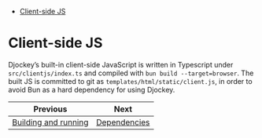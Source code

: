 <!--
  DO NOT EDIT THIS FILE DIRECTLY!
  It is generated by djockey.
-->
- [Client-side JS](../contributing/client_side_js.md#Client-side-JS)

<div id="Client-side-JS" class="section" id="Client-side-JS">

# Client-side JS

Djockey’s built-in client-side JavaScript is written in Typescript under
`src/clientjs/index.ts` and compiled with `bun build --target=browser`.
The built JS is committed to git as `templates/html/static/client.js`,
in order to avoid <span id="indexterm-0" indexterm="Bun"
id="indexterm-0">Bun</span> as a hard dependency for using Djockey.

</div>


| Previous | Next |
| - | - |
| [Building and running](../contributing/building_and_running.md) | [Dependencies](../contributing/dependencies.md) |